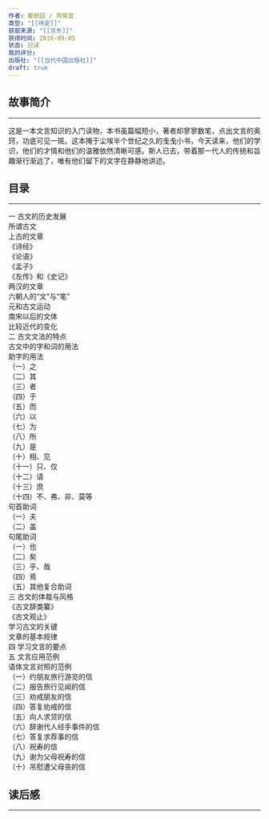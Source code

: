 ```yaml
---
作者: 瞿蜕园 / 周紫宜
类型: "[[待定]]"
获取来源: "[[京东]]"
获得时间: 2016-09-05
状态: 已读
我的评分: 
出版社: "[[当代中国出版社]]"
draft: true
---
```

## 故事简介
---
这是一本文言知识的入门读物，本书虽篇幅短小，著者却寥寥数笔，点出文言的奥窍，功底可见一斑。这本掩于尘埃半个世纪之久的戋戋小书，今天读来，他们的学识，他们的才情和他们的温雅依然清晰可感。斯人已去，带着那一代人的传统和旨趣渐行渐远了，唯有他们留下的文字在静静地讲述。
## 目录
---
一 古文的历史发展  
所谓古文  
上古的文章  
《诗经》  
《论语》  
《孟子》  
《左传》和《史记》  
两汉的文章  
六朝人的“文”与“笔”  
元和古文运动  
南宋以后的文体  
比较近代的变化  
二 古文文法的特点  
古文中的字和词的用法  
助字的用法  
（一）之  
（二）其  
（三）者  
（四）于  
（五）而  
（六）以  
（七）为  
（八）所  
（九）是  
（十）相、见  
（十一）只、仅  
（十二）请  
（十三）庶  
（十四）不、弗、非、莫等  
句首助词  
（一）夫  
（二）盖  
句尾助词  
（一）也  
（二）矣  
（三）乎、哉  
（四）焉  
（五）其他复合助词  
三 古文的体裁与风格  
《古文辞类纂》  
《古文观止》  
学习古文的关键  
文章的基本规律  
四 学习文言的要点  
五 文言应用范例  
语体文言对照的范例  
（一）约朋友旅行游览的信  
（二）报告旅行见闻的信  
（三）劝戒朋友的信  
（四）答复劝戒的信  
（五）向人求贷的信  
（六）辞谢代人经手事件的信  
（七）答复求荐事的信  
（八）祝寿的信  
（九）谢为父母祝寿的信  
（十）吊慰遭父母丧的信

## 读后感
---
